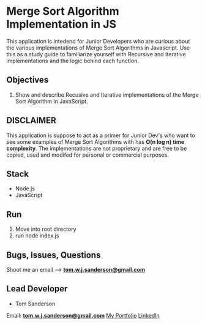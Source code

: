 # Merge Sort Algorithm Implementation in JS

This application is intedend for Junior Developers who are curious about the various implementations of Merge Sort Algorithms in Javascript. Use this as a study guide to familiarize yourself with Recursive and Iterative implementations and the logic behind each function.

## Objectives

1. Show and describe Recusive and Iterative implementations of the Merge Sort Algorithm in JavaScript.

## DISCLAIMER

This application is suppose to act as a primer for Junior Dev's who want to see some examples of Merge Sort Algorithms with has **O(n log n) time complexity**. The implementations are not proprietary and are free to be copied, used and modifed for personal or commercial purposes.

## Stack

- Node.js
- JavaScript

## Run 

1. Move into root directory
2. run node index.js


## Bugs, Issues, Questions

Shoot me an email --> **tom.w.j.sanderson@gmail.com**

## Lead Developer

- Tom Sanderson 

Email: **tom.w.j.sanderson@gmail.com**
[My Portfolio](https://portfolio-8af66.firebaseapp.com/)
[LinkedIn](https://www.linkedin.com/in/tom-sanderson-b6bb5084/)
